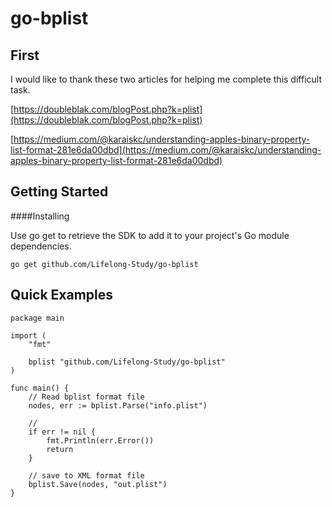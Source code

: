 # go-bplist


## First

I would like to thank these two articles for helping me complete this difficult task.

[https://doubleblak.com/blogPost.php?k=plist](https://doubleblak.com/blogPost.php?k=plist)

[https://medium.com/@karaiskc/understanding-apples-binary-property-list-format-281e6da00dbd](https://medium.com/@karaiskc/understanding-apples-binary-property-list-format-281e6da00dbd)


## Getting Started
####Installing

Use go get to retrieve the SDK to add it to your project's Go module dependencies.

```
go get github.com/Lifelong-Study/go-bplist
```


## Quick Examples

```
package main

import (
	"fmt"

	bplist "github.com/Lifelong-Study/go-bplist"
)

func main() {
	// Read bplist format file
	nodes, err := bplist.Parse("info.plist")

	//
	if err != nil {
		fmt.Println(err.Error())
		return
	}

	// save to XML format file
	bplist.Save(nodes, "out.plist")
}
```


